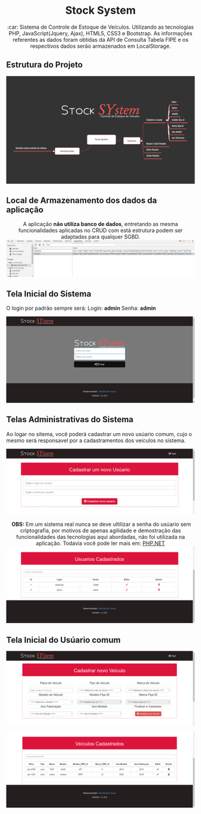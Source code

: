 <h1 align="center">Stock System</h1>

<p align="center">
  :car: Sistema de Controle de Estoque de Veículos. Utilizando as tecnologias PHP, JavaScript(Jquery, Ajax), HTML5, CSS3 e Bootstrap. As informações referentes as dados foram obtidas da API de Consulta Tabela FIPE e os respectivos dados serão armazenados em LocalStorage.
</p>

<h2>Estrutura do Projeto</h2>
<p align="center">
  <img src="https://github.com/WalderlanSena/stocksystem/blob/develop/screens/estrutura.png">
</p>

<h2>Local de Armazenamento dos dados da aplicação</h2>
<p align="center">
  A aplicação <strong>não utiliza banco de dados</strong>, entretando as mesma funcionalidades aplicadas no CRUD com está estrutura podem ser adaptadas para qualquer SGBD.
  <img src="https://github.com/WalderlanSena/stocksystem/blob/develop/screens/LocalStorage.png">
</p>

<h2>Tela Inicial do Sistema</h2>
<p>O login por padrão sempre será: Login: <strong>admin</strong> Senha: <strong>admin</strong></p>
<p align="center">
  <img src="https://github.com/WalderlanSena/stocksystem/blob/develop/screens/01.png">
</p>

<h2>Telas Administrativas do Sistema</h2>
<p>Ao logar no sitema, você poderá cadastrar um novo usúario comum, cujo o mesmo será responsavel por a cadastramentos dos veículos no sistema.</p>
<p align="center">
  <img src="https://github.com/WalderlanSena/stocksystem/blob/develop/screens/04.png">
</p>

<p align="center">
  <strong>OBS:</strong> Em um sistema real nunca se deve ultilizar a senha do usúario sem criptografia, por motivos de apenas agilidade e demostração das funcionalidades das tecnologias aqui abordadas, não foi utilizada na aplicação. Todavia você pode ler mais em: <a href="http://php.net/manual/pt_BR/function.password-hash.php" target="_black">PHP.NET</a>
  <img src="https://github.com/WalderlanSena/stocksystem/blob/develop/screens/05.png">
</p>

<h2>Tela Inicial do Usúario comum</h2>
<p align="center">
  <img src="https://github.com/WalderlanSena/stocksystem/blob/develop/screens/2.png">
</p>

<p align="center">
  <img src="https://github.com/WalderlanSena/stocksystem/blob/develop/screens/3.png">
</p>
